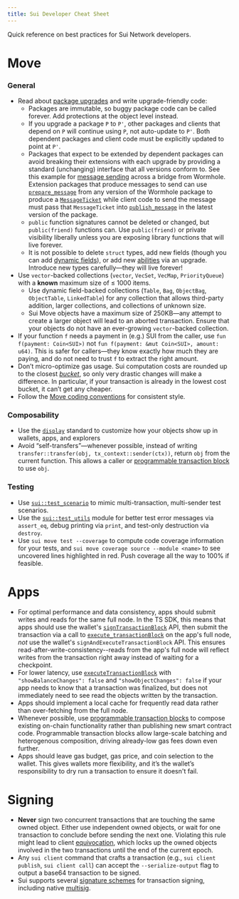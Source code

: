 ```yaml
---
title: Sui Developer Cheat Sheet
---
```


Quick reference on best practices for Sui Network developers.

# Move

### General

- Read about [package upgrades](https://docs.sui.io/build/package-upgrades) and write upgrade-friendly code:
    - Packages are immutable, so buggy package code can be called forever. Add protections at the object level instead.
    - If you upgrade a package `P` to `P'`, other packages and clients that depend on `P` will continue using `P`, not auto-update to `P'`. Both dependent packages and client code must be explicitly updated to point at `P'`.
    - Packages that expect to be extended by dependent packages can avoid breaking their extensions with each upgrade by providing a standard (unchanging) interface that all versions conform to. See this example for [message sending](https://github.com/wormhole-foundation/wormhole/blob/74dea3bf22f0e27628b432c3e9eac05c85786a99/sui/wormhole/sources/publish_message.move) across a bridge from Wormhole. Extension packages that produce messages to send can use [`prepare_message`](https://github.com/wormhole-foundation/wormhole/blob/74dea3bf22f0e27628b432c3e9eac05c85786a99/sui/wormhole/sources/publish_message.move#L68-L90) from any version of the Wormhole package to produce a [`MessageTicket`](https://github.com/wormhole-foundation/wormhole/blob/74dea3bf22f0e27628b432c3e9eac05c85786a99/sui/wormhole/sources/publish_message.move#L52-L66) while client code to send the message must pass that `MessageTicket` into [`publish_message`](https://github.com/wormhole-foundation/wormhole/blob/74dea3bf22f0e27628b432c3e9eac05c85786a99/sui/wormhole/sources/publish_message.move#L92-L152) in the latest version of the package.
    - `public` function signatures cannot be deleted or changed, but `public(friend)` functions can. Use `public(friend)` or private visibility liberally unless you are exposing library functions that will live forever.
    - It is not possible to delete `struct` types, add new fields (though you can add [dynamic fields](https://docs.sui.io/devnet/build/programming-with-objects/ch5-dynamic-fields)), or add new [abilities](https://move-language.github.io/move/abilities.html) via an upgrade. Introduce new types carefully—they will live forever!
- Use `vector`-backed collections (`vector`, `VecSet`, `VecMap`, `PriorityQueue`) with a **known** maximum size of ≤ 1000 items.
    - Use dynamic field-backed collections (`Table`, `Bag`, `ObjectBag`, `ObjectTable`, `LinkedTable`) for any collection that allows third-party addition, larger collections, and collections of unknown size.
    - Sui Move objects have a maximum size of 250KB—any attempt to create a larger object will lead to an aborted transaction. Ensure that your objects do not have an ever-growing `vector`-backed collection.
- If your function `f` needs a payment in (e.g.) SUI from the caller, use `fun f(payment: Coin<SUI>)` not `fun f(payment: &mut Coin<SUI>, amount: u64)`. This is safer for callers—they know exactly how much they are paying, and do not need to trust `f` to extract the right amount.
- Don’t micro-optimize gas usage. Sui computation costs are rounded up to the closest *[bucket](https://docs.sui.io/learn/tokenomics/gas-in-sui#gas-units)*, so only very drastic changes will make a difference. In particular, if your transaction is already in the lowest cost bucket, it can’t get any cheaper.
- Follow the [Move coding conventions](https://move-language.github.io/move/coding-conventions.html) for consistent style.

### Composability

- Use the [`display`](https://docs.sui.io/build/sui-object-display) standard to customize how your objects show up in wallets, apps, and explorers
- Avoid “self-transfers”—whenever possible, instead of writing `transfer::transfer(obj, tx_context::sender(ctx))`, return `obj` from the current function. This allows a caller or [programmable transaction block](https://docs.sui.io/build/prog-trans-ts-sdk) to use `obj`.

### Testing

- Use [`sui::test_scenario`](https://github.com/MystenLabs/sui/blob/main/crates/sui-framework/packages/sui-framework/sources/test/test_scenario.move) to mimic multi-transaction, multi-sender test scenarios.
- Use the [`sui::test_utils`](https://github.com/MystenLabs/sui/blob/main/crates/sui-framework/packages/sui-framework/sources/test/test_utils.move#L5) module for better test error messages via `assert_eq`, debug printing via `print`, and test-only destruction via `destroy`.
- Use `sui move test --coverage` to compute code coverage information for your tests, and `sui move coverage source --module <name>` to see uncovered lines highlighted in red. Push coverage all the way to 100% if feasible.

# Apps

- For optimal performance and data consistency, apps should submit writes and reads for the same full node. In the TS SDK, this means that apps should use the wallet's [`signTransactionBlock`](https://sui-wallet-kit.vercel.app/) API, then submit the transaction via a call to [`execute_transactionBlock`](https://docs.sui.io/sui-jsonrpc#sui_executeTransactionBlock) on the app's full node, *not* use the wallet's `signAndExecuteTransactionBlock` API. This ensures read-after-write-consistency--reads from the app's full node will reflect writes from the transaction right away instead of waiting for a checkpoint.
- For lower latency, use [`executeTransactionBlock`](https://docs.sui.io/sui-jsonrpc#sui_executeTransactionBlock) with `"showBalanceChanges": false` and `"showObjectChanges": false` if your app needs to know that a transaction was finalized, but does not immediately need to see read the objects written by the transaction.
- Apps should implement a local cache for frequently read data rather than over-fetching from the full node.
- Whenever possible, use [programmable transaction blocks](https://docs.sui.io/build/prog-trans-ts-sdk) to compose existing on-chain functionality rather than publishing new smart contract code. Programmable transaction blocks allow large-scale batching and heterogenous composition, driving already-low gas fees down even further.
- Apps should leave gas budget, gas price, and coin selection to the wallet. This gives wallets more flexibility, and it’s the wallet’s responsibility to dry run a transaction to ensure it doesn't fail.

# Signing

- **Never** sign two concurrent transactions that are touching the same owned object. Either use independent owned objects, or wait for one transaction to conclude before sending the next one. Violating this rule might lead to client [equivocation](https://docs.sui.io/learn/sui-glossary#equivocation), which locks up the owned objects involved in the two transactions until the end of the current epoch.
- Any `sui client` command that crafts a transaction (e.g., `sui client publish`, `sui client call`) can accept the `--serialize-output` flag to output a base64 transaction to be signed.
- Sui supports several [signature schemes](https://docs.sui.io/learn/cryptography/sui-offline-signing) for transaction signing, including native [multisig](https://docs.sui.io/learn/cryptography/sui-multisig).

